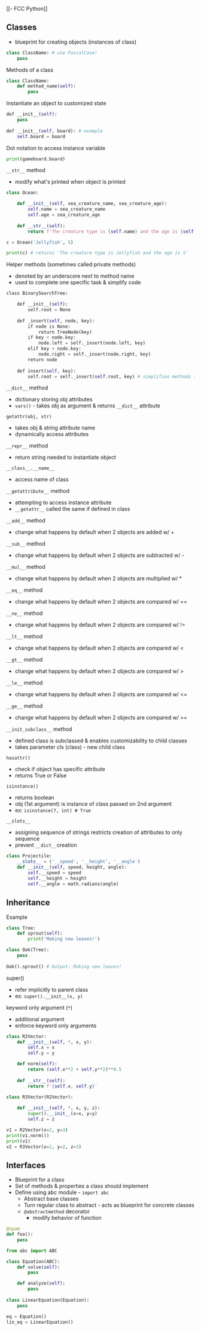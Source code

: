 [[- FCC Python]]

## Classes

- blueprint for creating objects (instances of class)

```python
class ClassName: # use PascalCase!
    pass
```

Methods of a class

```python
class ClassName:
    def method_name(self):
        pass
```

Instantiate an object to customized state

```python
def __init__(self):
	pass
	
def __init__(self, board): # example
	self.board = board
```

Dot notation to access instance variable

```python
print(gameboard.board)
```

`__str__` method
- modify what's printed when object is printed

```python
class Ocean:

    def __init__(self, sea_creature_name, sea_creature_age):
        self.name = sea_creature_name
        self.age = sea_creature_age
    
    def __str__(self):
        return f'The creature type is {self.name} and the age is {self.age}'

c = Ocean('Jellyfish', 5)

print(c) # returns 'The creature type is Jellyfish and the age is 5'
```

Helper methods (sometimes called private methods)
- denoted by an underscore next to method name
- used to complete one specific task & simplify code

```python
class BinarySearchTree:

    def __init__(self):
        self.root = None
        
    def _insert(self, node, key):
        if node is None:
            return TreeNode(key)
        if key < node.key:
            node.left = self._insert(node.left, key)
        elif key > node.key:
            node.right = self._insert(node.right, key)
        return node
        
    def insert(self, key):
        self.root = self._insert(self.root, key) # simplifies methods that are called outside of class
```

`__dict__` method
- dictionary storing obj attributes
- `vars()` - takes obj as argument & returns `__dict__` attribute

`getattr(obj, str)`
- takes obj & string attribute name
- dynamically access attributes

`__repr__` method
- return string needed to instantiate object

`__class__.__name__`
- access name of class

``__getattribute__`` method
- attempting to access instance attribute
- `__getattr__` called the same if defined in class

`__add__` method
- change what happens by default when 2 objects are added w/ +

`__sub__` method
- change what happens by default when 2 objects are subtracted w/ -

`__mul__` method
- change what happens by default when 2 objects are multiplied w/ *

`__eq__` method
- change what happens by default when 2 objects are compared w/ ==

`__ne__` method
- change what happens by default when 2 objects are compared w/ !=

`__lt__` method
- change what happens by default when 2 objects are compared w/ <

`__gt__` method
- change what happens by default when 2 objects are compared w/ >

`__le__` method
- change what happens by default when 2 objects are compared w/ <=

`__ge__` method
- change what happens by default when 2 objects are compared w/ >=

`__init_subclass__` method
- defined class is subclassed & enables customizability to child classes
- takes parameter cls (class) - new child class

`hasattr()`
- check if object has specific attribute
- returns True or False

`isinstance()`
- returns boolean
- obj (1st argument) is instance of class passed on 2nd argument
- ex: `isinstance(7, int) # True`

`__slots__`
- assigning sequence of strings restricts creation of attributes to only sequence
- prevent `__dict__`creation

```python
class Projectile:
    __slots__ = ('__speed', '__height', '__angle')
    def __init__(self, speed, height, angle):
        self.__speed = speed
        self.__height = height
        self.__angle = math.radians(angle)
```

## Inheritance

Example

```python
class Tree:
    def sprout(self):
        print('Making new leaves!')

class Oak(Tree):
    pass
    
Oak().sprout() # Output: Making new leaves!
```

super()
- refer implicitly to parent class
- ex: `super().__init__(x, y)`

keyword only argument (`*`)
- additional argument
- enforce keyword only arguments

```python
class R2Vector:
    def __init__(self, *, x, y):
        self.x = x
        self.y = y

    def norm(self):
        return (self.x**2 + self.y**2)**0.5
        
    def __str__(self):
        return f'{self.x, self.y}'
        
class R3Vector(R2Vector):

    def __init__(self, *, x, y, z):
        super().__init__(x=x, y=y)
        self.z = z

v1 = R2Vector(x=2, y=3)
print(v1.norm())
print(v1)
v2 = R3Vector(x=2, y=2, z=3)
```

## Interfaces

- Blueprint for a class
- Set of methods & properties a class should implement
- Define using abc module - `import abc`
	- Abstract base classes
	- Turn regular class to abstract - acts as blueprint for concrete classes
	- `@abstractmethod` decorator
		- modify behavior of function

```python
@spam
def foo():
    pass
```

```python
from abc import ABC

class Equation(ABC):
    def solve(self):
        pass

    def analyze(self):
        pass
        
class LinearEquation(Equation):
    pass

eq = Equation()
lin_eq = LinearEquation()
```

